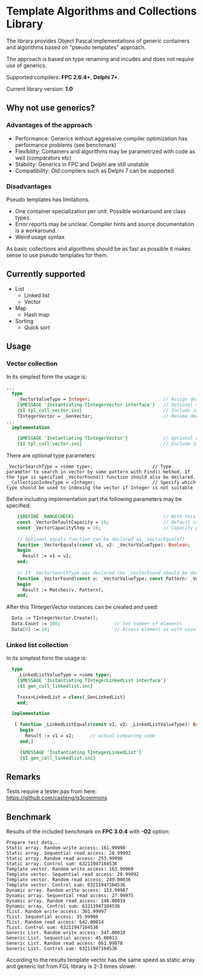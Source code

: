 # Template Algorithms and Collections Library

The library provides Object Pascal implementations of generic containers and algorithms
based on "pseudo templates" approach.

The approach is based on type renaming and incudes and does not require use of generics.

Supported compilers: **FPC 2.6.4+**, **Delphi 7+**.

Current library version: **1.0**

## Why not use generics?

### Advantages of the approach

* Performance: Generics without aggressive compiler optimization has performance problems (see benchmark)
* Flexibility: Containers and algorithms may be parametrized with code as well (comparators etc)
* Stability: Generics in FPC and Delphi are still unstable
* Compatibility: Old compilers such as Delphi 7 can be supported

### Disadvantages

Pseudo templates has limitations.

* One container specialization per unit. Possible workaround are class types.
* Error reports may be unclear. Compiler hints and source documentation is a workaround.
* Weird usage syntax

As basic collections and algorithms should be as fast as possible it makes sense to use pseudo templates for them.

## Currently supported

* List
  * Linked list
  * Vector
* Map
  * Hash map
* Sorting
  * Quick sort

## Usage

### Vector collection

In its simplest form the usage is:

```pascal
...
  type
    _VectorValueType = Integer;                           // Assign desired type to _VectorValueType. This will be the type of the vector.
    {$MESSAGE 'Instantiating TIntegerVector interface'}   // Optional compiler message may be helpful for debugging
    {$I tpl_coll_vector.inc}                              // Include interface part of the template
    TIntegerVector = _GenVector;                          // Rename declared in template type to some reasonable
...
  implementation

    {$MESSAGE 'Instantiating TIntegerVector'}             // Optional compiler message may be helpful for debugging
    {$I tpl_coll_vector.inc}                              // Include implementation part of the template
```

There are optional type parameters:

    _VectorSearchType = <some type>;                      // Type parameter to search in vector by some pattern with Find() method. If the type is specified _VectorFound() function should also be declared.
    __CollectionIndexType = <Integer;                     // Specify which type should be used to indexing the vector if Integer is not suitable

Before including implementation part the following parameters may be specified:
```pascal
    {$DEFINE _RANGECHECK}                                 // With this define a range check will be performed for each access to a vector element
    const _VectorDefaultCapacity = 16;                    // Default capacity of the vector
    const _VectorCapacityStep = 16;                       // Capacity growing step
    
    // Optional equals function can be declared as _VectorEquals()
    function _VectorEquals(const v1, v2: _VectorValueType): Boolean;
    begin
      Result := v1 = v2;
    end;
    
    // If _VectorSearchType was declared the _VectorFound should be declared and return True if v matches Pattern
    function _VectorFound(const v: _VectorValueType; const Pattern: _VectorSearchType): Boolean;
    begin
      Result := Matches(v, Pattern);
    end;
```

After this TIntegerVector instances can be created and used:
```pascal
  Data := TIntegerVector.Create();
  Data.Count := 100;                    // Set number of elements
  Data[0] := 10;                        // Access element as with usual array
```

### Linked list collection

In its simplest form the usage is:

```pascal
  type
    _LinkedListValueType = <some type>;
    {$MESSAGE 'Instantiating TIntegerLinkedList interface'}    
    {$I gen_coll_linkedlist.inc}

    T<xxx>LinkedList = class(_GenLinkedList)
    end;

  implementation

   [ function _LinkedListEquals(const v1, v2: _LinkedListValueType): Boolean;
     begin
       Result := v1 = v2;      // actual comparing code
     end;]

     {$MESSAGE 'Instantiating TIntegerLinkedList'}    
     {$I gen_coll_linkedlist.inc}
```

## Remarks

Tests require a tester.pas from here: https://github.com/casteng/g3commons

## Benchmark

Results of the included benchmark on **FPC 3.0.4** with **-O2** option:

    Prepare test data...
    Static array. Random write access: 161.99998
    Static array. Sequential read access: 28.99992
    Static array. Random read access: 253.99996
    Static array. Control sum: 63211947104536
    Template vector. Random write access: 163.99969
    Template vector. Sequential read access: 28.99992
    Template vector. Random read access: 249.00036
    Template vector. Control sum: 63211947104536
    Dynamic array. Random write access: 153.99987
    Dynamic array. Sequential read access: 27.99975
    Dynamic array. Random read access: 248.00019
    Dynamic array. Control sum: 63211947104536
    TList. Random write access: 301.99997
    TList. Sequential access: 35.99986
    TList. Random read access: 642.00014
    TList. Control sum: 63211947104536
    Generic List. Random write access: 347.00010
    Generic List. Sequential access: 45.00013
    Generic List. Random read access: 661.99978
    Generic List. Control sum: 63211947104536

According to the results template vector has the same speed as static array and generic list from FGL library is 2-3 times slower.
